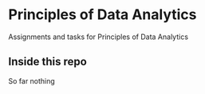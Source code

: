# Principles of Data Analytics 

Assignments and tasks for Principles of Data Analytics 

## Inside this repo

So far nothing 